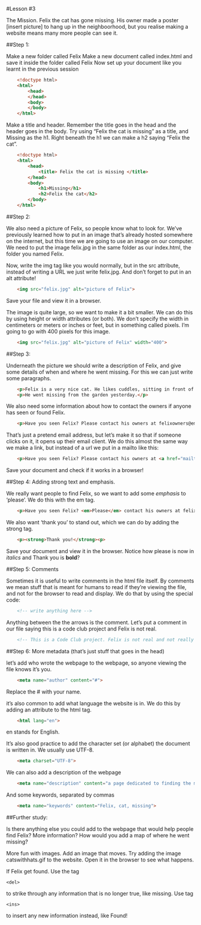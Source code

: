 #Lesson #3

The Mission. Felix the cat has gone missing. His owner made a poster [insert picture] to hang up in the neighboorhood, but you realise making a website means many more people can see it.##Step 1:Make a new folder called FelixMake a new document called index.html and save it inside the folder called FelixNow set up your document like you learnt in the previous session
```HTML	<!doctype html>	<html>		<head>		</head>		<body>		</body>	</html>
```Make a title and header. Remember the title goes in the head and the header goes in the body. Try using “Felix the cat is missing” as a title, and Missing as the h1. Right beneath the h1 we can make a h2 saying “Felix the cat”.```HTML	<!doctype html>	<html>		<head>			<title> Felix the cat is missing </title>		</head>		<body>			<h1>Missing</h1>			<h2>Felix the cat</h2>		</body>	</html>
```##Step 2:We also need a picture of Felix, so people know what to look for. We’ve previously learned how to put in an image that’s already hosted somewhere on the internet, but this time we are going to use an image on our computer. We need to put the image felix.jpg in the same folder as our index.html, the folder you named Felix.Now, write the img tag like you would normally, but in the src attribute, instead of writing a URL we just write felix.jpg. And don’t forget to put in an alt attribute!```HTML	<img src="felix.jpg" alt="picture of Felix">
```Save your file and view it in a browser.The image is quite large, so we want to make it a bit smaller. We can do this by using height or width attributes (or both). We don’t specify the width in centimeters or meters or inches or feet, but in something called pixels. I’m going to go with 400 pixels for this image.```HTML	<img src="felix.jpg" alt="picture of Felix" width="400">
```##Step 3: Underneath the picture we should write a description of Felix, and give some details of when and where he went missing. For this we can just write some paragraphs.```HTML	<p>Felix is a very nice cat. He likes cuddles, sitting in front of the radiator and his toy mouse. His fur is orange. </p>	<p>He went missing from the garden yesterday.</p>
```We also need some information about how to contact the owners if anyone has seen or found Felix.```HTML	<p>Have you seen Felix? Please contact his owners at felixowners@email.com</p>
```That’s just a pretend email address, but let’s make it so that if someone clicks on it, it opens up their email client. We do this almost the same way we make a link, but instead of a url we put in a mailto like this:```HTML
	<p>Have you seen Felix? Please contact his owners at <a href="mailto:felixowners@email.com">felixowners@email.com</a></p>
```Save your document and check if it works in a browser!##Step 4: Adding strong text and emphasis.We really want people to find Felix, so we want to add some *emphasis* to ‘please’. We do this with the em tag.```HTML	<p>Have you seen Felix? <em>Please</em> contact his owners at felixowners@email.com</p>
```We also want ‘thank you’ to stand out, which we can do by adding the strong tag.	```HTML	<p><strong>Thank you!</strong><p>
```Save your document and view it in the browser. Notice how please is now in *italics* and Thank you is **bold**?##Step 5: CommentsSometimes it is useful to write comments in the html file itself. By comments we mean stuff that is meant for humans to read if they’re viewing the file, and not for the browser to read and display. We do that by using the special code:
```HTML	<!-- write anything here -->
```Anything between the the arrows is the comment.Let’s put a comment in our file saying this is a code club project and Felix is not real.
```HTML	<!-- This is a Code Club project. Felix is not real and not really missing -->
```##Step 6: More metadata (that’s just stuff that goes in the head)let’s add who wrote the webpage to the webpage, so anyone viewing the file knows it’s you.```HTML	<meta name="author" content="#">
```Replace the # with your name.it’s also common to add what language the website is in. We do this by adding an attribute to the html tag.```HTML	<html lang="en">
```en stands for English.It’s also good practice to add the character set (or alphabet) the document is written in. We usually use UTF-8.```HTML	<meta charset="UTF-8">
```We can also add a description of the webpage```HTML	<meta name="description" content="a page dedicated to finding the missing cat Felix">
```And some keywords, separated by commas```HTML	<meta name="keywords" content="Felix, cat, missing">
```##Further study:Is there anything else you could add to the webpage that would help people find Felix? More information? How would you add a map of where he went missing?More fun with images. Add an image that moves. Try adding the image catswithhats.gif to the website. Open it in the browser to see what happens.If Felix get found. Use the tag 	
	<del> 
to strike through any information that is no longer true, like missing. Use tag 	
	<ins> 
to insert any new information instead, like Found! 